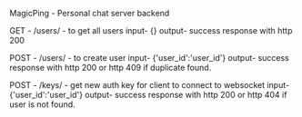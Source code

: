 MagicPing - Personal chat server backend

GET - /users/ - to get all users
input-
{}
output-
success response with http 200


POST - /users/ - to create user
input-
{'user_id':'user_id'}
output-
success response with http 200 or http 409 if duplicate found.


POST - /keys/ - get new auth key for client to connect to websocket
input-
{'user_id':'user_id'}
output-
success response with http 200 or http 404 if user is not found.


